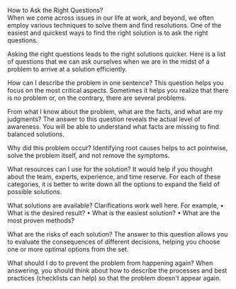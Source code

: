 How to Ask the Right Questions?	 
When we come across issues in our life at work, and beyond, we often employ various techniques to solve them and find resolutions. 
One of the easiest and quickest ways to find the right solution is to ask the right questions.  	 
 
 
Asking the right questions leads to the right solutions quicker. Here is a list of questions that we can ask ourselves when we are in the midst of a problem to arrive at a solution efficiently.	 
 
How can I describe the problem in one sentence?
This question helps you focus on the most critical aspects. Sometimes it helps you realize that there is no problem or, on the contrary, there are several problems.	 
 
From what I know about the problem, what are the facts, and what are my judgments?
The answer to this question reveals the actual level of awareness. You will be able to understand what facts are missing to find balanced solutions.	 
 
Why did this problem occur?
Identifying root causes helps to act pointwise, solve the problem itself, and not remove the symptoms.	
 
What resources can I use for the solution?
It would help if you thought about the team, experts, experience, and time reserve.
For each of these categories, it is better to write down all the options to expand the field of possible solutions.	
 
What solutions are available?
Clarifications work well here. For example,
•	What is the desired result?
•	What is the easiest solution?
•	What are the most proven methods?	
 
What are the risks of each solution?
The answer to this question allows you to evaluate the consequences of different decisions, helping you choose one or more optimal options from the set.	
 
What should I do to prevent the problem from happening again?
When answering, you should think about how to describe the processes and best practices (checklists can help) so that the problem doesn't appear again.	

